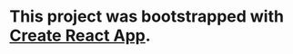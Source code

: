 # This project was bootstrapped with [Create React App](https://github.com/facebook/create-react-app).

